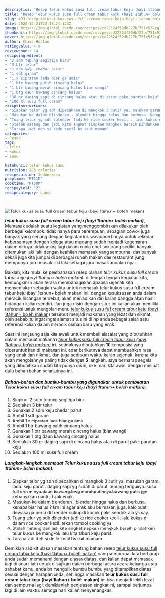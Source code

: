 ```yaml
---
description: "Resep Telur kukus susu full cream tabur keju (bayi 1tahun+ boleh makan) Lezat"
title: "Resep Telur kukus susu full cream tabur keju (bayi 1tahun+ boleh makan) Lezat"
slug: 493-resep-telur-kukus-susu-full-cream-tabur-keju-bayi-1tahun-boleh-makan-lezat
date: 2020-12-21T23:18:24.123Z
image: https://img-global.cpcdn.com/recipes/cd22524f59db227b/751x532cq70/telur-kukus-susu-full-cream-tabur-keju-bayi-1tahun-boleh-makan-foto-resep-utama.jpg
thumbnail: https://img-global.cpcdn.com/recipes/cd22524f59db227b/751x532cq70/telur-kukus-susu-full-cream-tabur-keju-bayi-1tahun-boleh-makan-foto-resep-utama.jpg
cover: https://img-global.cpcdn.com/recipes/cd22524f59db227b/751x532cq70/telur-kukus-susu-full-cream-tabur-keju-bayi-1tahun-boleh-makan-foto-resep-utama.jpg
author: Chase Horton
ratingvalue: 4.6
reviewcount: 14
recipeingredient:
- "2 sdm tepung segitiga biru"
- "3 btr telur"
- "2 sdm keju chedar parut"
- "1 sdt garam"
- "1 x cipratan lada biar ga amis"
- "1 btr bawang putih cincang halus"
- "1 btr bawang merah cincang halus biar wangi"
- "1 btg daun bawang cincang halus"
- "30 gr daging sapi di cincang halus atau di parut pake parutan keju"
- "100 ml susu full cream"
recipeinstructions:
- "Siapkan telor yg sdh dipecahkan di mangkok 3 butir ya. masukan garam. lada. keju parut . daging sapi yg sudah di parut. tepung terigunya. susu full cream nya.daun bawang.bwg merahputihnya.bawang putih jgn kebanyakan nanti jd gak enak."
- "Masukan ke dalam blenderan . blender hingga halus dan berbusa. kenapa biar halus ? krn ini agar anak aku bs makan juga. kalo buat dewasa ga perlu di blender cukup di kocok pake sendok aja ya say."
- "Tuang telur yg sdh dblender tadi ke rice cooker kecil . lalu kukus di dalam rice cooker kecil. tekan tombol cooking ya"
- "Stelah matang dan jadi kita angkat siapkan mangkok bersih pindahkan telur kukus ke mangkok lalu kita taburi keju parut."
- "Taraaa jadi deh si dede kecil bs ikut mamam"
categories:
- Resep
tags:
- telur
- kukus
- susu

katakunci: telur kukus susu 
nutrition: 283 calories
recipecuisine: Indonesian
preptime: "PT11M"
cooktime: "PT50M"
recipeyield: "2"
recipecategory: Lunch

---
```



![Telur kukus susu full cream tabur keju (bayi 1tahun+ boleh makan)](https://img-global.cpcdn.com/recipes/cd22524f59db227b/751x532cq70/telur-kukus-susu-full-cream-tabur-keju-bayi-1tahun-boleh-makan-foto-resep-utama.jpg)

<b><i>telur kukus susu full cream tabur keju (bayi 1tahun+ boleh makan)</i></b>, Memasak adalah suatu kegiatan yang menggembirakan dilakukan oleh berbagai kelompok. tidak hanya para perempuan, sebagian cowok juga banyak yang senang dengan kegiatan ini. walaupun hanya untuk sekedar kebersamaan dengan kolega atau memang sudah menjadi kegemaran dalam dirinya. tidak asing lagi dalam dunia chef sekarang sedikit banyak ditemukan laki laki dengan keahlian memasak yang sempurna, dan banyak sekali juga kita jumpai di berbagai rumah makan dan restaurant yang mempunyai juru masak laki laki sebagai juru masak andalan nya.



Baiklah, kita mulai ke pembahasan resep olahan <i>telur kukus susu full cream tabur keju (bayi 1tahun+ boleh makan)</i>. di tengah tengah kegiatan kita, kemungkinan akan terasa membahagiakan apabila sejenak kita menyediakan sebagian waktu untuk memasak telur kukus susu full cream tabur keju (bayi 1tahun+ boleh makan) ini. dengan kesuksesan anda dalam meracik hidangan tersebut, akan menjadikan diri kalian bangga akan hasil hidangan kalian sendiri. dan juga disini dengan situs ini kalian akan memiliki referensi untuk mengolah menu <u>telur kukus susu full cream tabur keju (bayi 1tahun+ boleh makan)</u> tersebut menjadi makanan yang lezat dan nikmat, oleh sebab itu ingat ingat alamat situs ini di hp anda sebagai salah satu referensi kalian dalam meracik olahan baru yang enak.


Saat ini langsung saja kita awali untuk membeli alat alat yang dibutuhkan dalam membuat makanan <u><i>telur kukus susu full cream tabur keju (bayi 1tahun+ boleh makan)</i></u> ini. setidaknya dibutuhkan <b>10</b> komposisi yang diperuntuk kan di makanan ini. agar berikutnya dapat membuahkan rasa yang enak dan nikmat. dan juga sediakan waktu kalian sejenak, karena kita akan mengolahnya paling tidak dengan <b>5</b> langkah. saya berharap segala yang dibutuhkan sudah kita punya disini, oke mari kita awali dengan melihat dulu bahan bahan selanjutnya ini.

<!--inarticleads1-->

##### Bahan-bahan dan bumbu-bumbu yang digunakan untuk pembuatan Telur kukus susu full cream tabur keju (bayi 1tahun+ boleh makan):

1. Siapkan 2 sdm tepung segitiga biru
1. Sediakan 3 btr telur
1. Gunakan 2 sdm keju chedar parut
1. Ambil 1 sdt garam
1. Ambil 1 x cipratan lada biar ga amis
1. Ambil 1 btr bawang putih cincang halus
1. Gunakan 1 btr bawang merah cincang halus (biar wangi)
1. Gunakan 1 btg daun bawang cincang halus
1. Sediakan 30 gr daging sapi di cincang halus atau di parut pake parutan keju
1. Sediakan 100 ml susu full cream




<!--inarticleads2-->

##### Langkah-langkah membuat Telur kukus susu full cream tabur keju (bayi 1tahun+ boleh makan):

1. Siapkan telor yg sdh dipecahkan di mangkok 3 butir ya. masukan garam. lada. keju parut . daging sapi yg sudah di parut. tepung terigunya. susu full cream nya.daun bawang.bwg merahputihnya.bawang putih jgn kebanyakan nanti jd gak enak.
1. Masukan ke dalam blenderan . blender hingga halus dan berbusa. kenapa biar halus ? krn ini agar anak aku bs makan juga. kalo buat dewasa ga perlu di blender cukup di kocok pake sendok aja ya say.
1. Tuang telur yg sdh dblender tadi ke rice cooker kecil . lalu kukus di dalam rice cooker kecil. tekan tombol cooking ya
1. Stelah matang dan jadi kita angkat siapkan mangkok bersih pindahkan telur kukus ke mangkok lalu kita taburi keju parut.
1. Taraaa jadi deh si dede kecil bs ikut mamam




Demikian sedikit ulasan masakan tentang bahan resep <u>telur kukus susu full cream tabur keju (bayi 1tahun+ boleh makan)</u> yang sempurna. kita berharap anda sudah memahami dengan ulasan diatas, dan kalian dapat memasak lagi di acara lain untuk di sajikan dalam berbagai acara acara keluarga atau sahabat kamu. anda bs mengulik bumbu bumbu yang ditampilkan diatas sesuai dengan harapan anda, sehingga masakan <b>telur kukus susu full cream tabur keju (bayi 1tahun+ boleh makan)</b> ini bisa menjadi lebih lezat dan sempurna lagi. demikianlah penjelasan singkat ini, sampai berjumpa lagi di lain waktu. semoga hari kalian menyenangkan.

